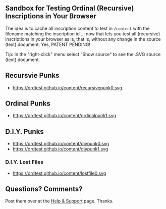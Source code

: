 
## Sandbox for Testing Ordinal (Recursive) Inscriptions in Your Browser


The idea is to cache all inscription content to test in `/content`
with the filename matching the inscription id ... now that lets
you test all (recursive) inscriptions in your browser as is, that is, without any change in the source (text) document. 
Yes, PATENT PENDING!


Tip: In the "right-click" menu select "Show source" to see the .SVG  source (text) document.


## Recursvie Punks

- <https://ordtest.github.io/content/recursivepunk0.svg>.


## Ordinal Punks

-  <https://ordtest.github.io/content/ordinalpunk1.svg>


## D.I.Y. Punks

- <https://ordtest.github.io/content/diypunk0.svg>
- <https://ordtest.github.io/content/diypunk1.svg>



### D.I.Y. Lost Files

- <https://ordtest.github.io/content/lostfile0.svg>



## Questions? Comments?

Post them over at the [Help & Support](https://github.com/geraldb/help) page. Thanks.

